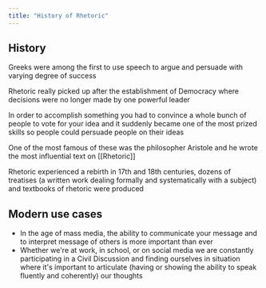 ```yaml
---
title: "History of Rhetoric"
---
```

## History

Greeks were among the first to use speech to argue and persuade with varying degree of success

Rhetoric really picked up after the establishment of Democracy where decisions were no longer made by one powerful leader

In order to accomplish something you had to convince a whole bunch of people to vote for your idea and it suddenly became one of the most prized skills so people could persuade people on their ideas

One of the most famous of these was the philosopher Aristole and he wrote the most influential text on [[Rhetoric]]

Rhetoric experienced a rebirth in 17th and 18th centuries, dozens of treatises (a written work dealing formally and systematically with a subject) and textbooks of rhetoric were produced

## Modern use cases

 - In the age of mass media, the ability to communicate your message and to interpret message of others is more important than ever
 - Whether we're at work, in school, or on social media we are constantly participating in a Civil Discussion and finding ourselves in situation where it's important to articulate (having or showing the ability to speak fluently and coherently) our thoughts
 
